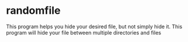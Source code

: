 # randomfile
This program helps you hide your desired file, but not simply hide it. This program will hide your file between multiple directories and files